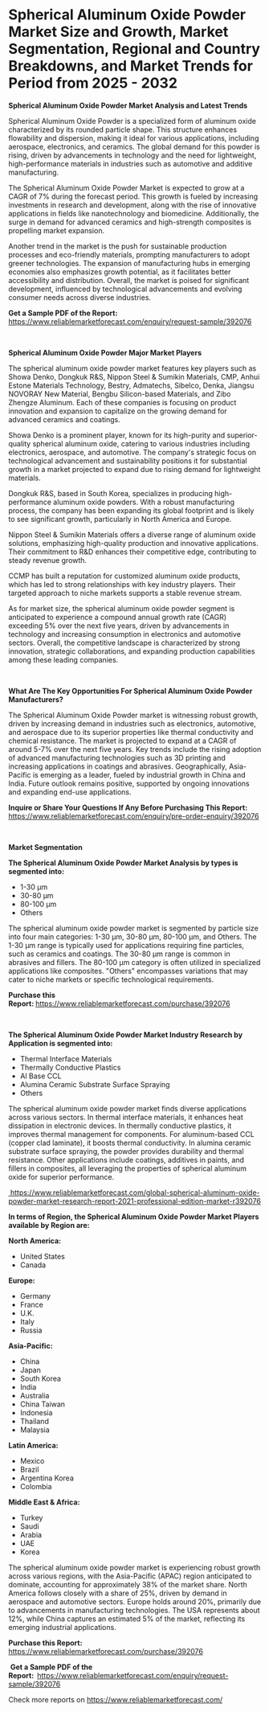 <p><h1>Spherical Aluminum Oxide Powder Market Size and Growth, Market Segmentation, Regional and Country Breakdowns, and Market Trends for Period from 2025 -  2032</h1></p><p><strong>Spherical Aluminum Oxide Powder Market Analysis and Latest Trends</strong></p>
<p><p>Spherical Aluminum Oxide Powder is a specialized form of aluminum oxide characterized by its rounded particle shape. This structure enhances flowability and dispersion, making it ideal for various applications, including aerospace, electronics, and ceramics. The global demand for this powder is rising, driven by advancements in technology and the need for lightweight, high-performance materials in industries such as automotive and additive manufacturing.</p><p>The Spherical Aluminum Oxide Powder Market is expected to grow at a CAGR of 7% during the forecast period. This growth is fueled by increasing investments in research and development, along with the rise of innovative applications in fields like nanotechnology and biomedicine. Additionally, the surge in demand for advanced ceramics and high-strength composites is propelling market expansion. </p><p>Another trend in the market is the push for sustainable production processes and eco-friendly materials, prompting manufacturers to adopt greener technologies. The expansion of manufacturing hubs in emerging economies also emphasizes growth potential, as it facilitates better accessibility and distribution. Overall, the market is poised for significant development, influenced by technological advancements and evolving consumer needs across diverse industries.</p></p>
<p><strong>Get a Sample PDF of the Report:&nbsp;</strong> <a href="https://www.reliablemarketforecast.com/enquiry/request-sample/392076?utm_campaign=1170&utm_medium=2&utm_source=Github&utm_content=ia&utm_term=16012025&utm_id=spherical-aluminum-oxide-powder">https://www.reliablemarketforecast.com/enquiry/request-sample/392076</a></p>
<p>&nbsp;</p>
<p><strong>Spherical Aluminum Oxide Powder Major Market Players</strong></p>
<p><p>The spherical aluminum oxide powder market features key players such as Showa Denko, Dongkuk R&S, Nippon Steel & Sumikin Materials, CMP, Anhui Estone Materials Technology, Bestry, Admatechs, Sibelco, Denka, Jiangsu NOVORAY New Material, Bengbu Silicon-based Materials, and Zibo Zhengze Aluminum. Each of these companies is focusing on product innovation and expansion to capitalize on the growing demand for advanced ceramics and coatings.</p><p>Showa Denko is a prominent player, known for its high-purity and superior-quality spherical aluminum oxide, catering to various industries including electronics, aerospace, and automotive. The company's strategic focus on technological advancement and sustainability positions it for substantial growth in a market projected to expand due to rising demand for lightweight materials.</p><p>Dongkuk R&S, based in South Korea, specializes in producing high-performance aluminum oxide powders. With a robust manufacturing process, the company has been expanding its global footprint and is likely to see significant growth, particularly in North America and Europe.</p><p>Nippon Steel & Sumikin Materials offers a diverse range of aluminum oxide solutions, emphasizing high-quality production and innovative applications. Their commitment to R&D enhances their competitive edge, contributing to steady revenue growth.</p><p>CCMP has built a reputation for customized aluminum oxide products, which has led to strong relationships with key industry players. Their targeted approach to niche markets supports a stable revenue stream.</p><p>As for market size, the spherical aluminum oxide powder segment is anticipated to experience a compound annual growth rate (CAGR) exceeding 5% over the next five years, driven by advancements in technology and increasing consumption in electronics and automotive sectors. Overall, the competitive landscape is characterized by strong innovation, strategic collaborations, and expanding production capabilities among these leading companies.</p></p>
<p>&nbsp;</p>
<p><strong>What Are The Key Opportunities For Spherical Aluminum Oxide Powder Manufacturers?</strong></p>
<p><p>The Spherical Aluminum Oxide Powder market is witnessing robust growth, driven by increasing demand in industries such as electronics, automotive, and aerospace due to its superior properties like thermal conductivity and chemical resistance. The market is projected to expand at a CAGR of around 5-7% over the next five years. Key trends include the rising adoption of advanced manufacturing technologies such as 3D printing and increasing applications in coatings and abrasives. Geographically, Asia-Pacific is emerging as a leader, fueled by industrial growth in China and India. Future outlook remains positive, supported by ongoing innovations and expanding end-use applications.</p></p>
<p><strong>Inquire or Share Your Questions If Any Before Purchasing This Report:</strong> <a href="https://www.reliablemarketforecast.com/enquiry/pre-order-enquiry/392076?utm_campaign=1170&utm_medium=2&utm_source=Github&utm_content=ia&utm_term=16012025&utm_id=spherical-aluminum-oxide-powder">https://www.reliablemarketforecast.com/enquiry/pre-order-enquiry/392076</a></p>
<p>&nbsp;</p>
<p><strong>Market Segmentation</strong></p>
<p><strong>The Spherical Aluminum Oxide Powder Market Analysis by types is segmented into:</strong></p>
<p><ul><li>1-30 μm</li><li>30-80 μm</li><li>80-100 μm</li><li>Others</li></ul></p>
<p><p>The spherical aluminum oxide powder market is segmented by particle size into four main categories: 1-30 μm, 30-80 μm, 80-100 μm, and Others. The 1-30 μm range is typically used for applications requiring fine particles, such as ceramics and coatings. The 30-80 μm range is common in abrasives and fillers. The 80-100 μm category is often utilized in specialized applications like composites. "Others" encompasses variations that may cater to niche markets or specific technological requirements.</p></p>
<p><strong>Purchase this Report:&nbsp;</strong><a href="https://www.reliablemarketforecast.com/purchase/392076?utm_campaign=1170&utm_medium=2&utm_source=Github&utm_content=ia&utm_term=16012025&utm_id=spherical-aluminum-oxide-powder">https://www.reliablemarketforecast.com/purchase/392076</a></p>
<p>&nbsp;</p>
<p><strong>The Spherical Aluminum Oxide Powder Market Industry Research by Application is segmented into:</strong></p>
<p><ul><li>Thermal Interface Materials</li><li>Thermally Conductive Plastics</li><li>Al Base CCL</li><li>Alumina Ceramic Substrate Surface Spraying</li><li>Others</li></ul></p>
<p><p>The spherical aluminum oxide powder market finds diverse applications across various sectors. In thermal interface materials, it enhances heat dissipation in electronic devices. In thermally conductive plastics, it improves thermal management for components. For aluminum-based CCL (copper clad laminate), it boosts thermal conductivity. In alumina ceramic substrate surface spraying, the powder provides durability and thermal resistance. Other applications include coatings, additives in paints, and fillers in composites, all leveraging the properties of spherical aluminum oxide for superior performance.</p></p>
<p><a href="https://www.reliablemarketforecast.com/global-spherical-aluminum-oxide-powder-market-research-report-2021-professional-edition-market-r392076?utm_campaign=1170&utm_medium=2&utm_source=Github&utm_content=ia&utm_term=16012025&utm_id=spherical-aluminum-oxide-powder">&nbsp;https://www.reliablemarketforecast.com/global-spherical-aluminum-oxide-powder-market-research-report-2021-professional-edition-market-r392076</a></p>
<p><strong>In terms of Region, the Spherical Aluminum Oxide Powder Market Players available by Region are:</strong></p>
<p>
    <p> <strong> North America: </strong>
        <ul>
            <li>United States</li>
            <li>Canada</li>
        </ul>
        </p> 
    <p> <strong> Europe: </strong>
        <ul>
            <li>Germany</li>
            <li>France</li>
            <li>U.K.</li>
            <li>Italy</li>
            <li>Russia</li>
        </ul>
        </p> 
    <p> <strong> Asia-Pacific: </strong>
        <ul>
            <li>China</li>
            <li>Japan</li>
            <li>South Korea</li>
            <li>India</li>
            <li>Australia</li>
            <li>China Taiwan</li>
            <li>Indonesia</li>
            <li>Thailand</li>
            <li>Malaysia</li>
        </ul>
        </p> 
    <p> <strong> Latin America: </strong>
        <ul>
            <li>Mexico</li>
            <li>Brazil</li>
            <li>Argentina Korea</li>
            <li>Colombia</li>
        </ul>
        </p> 
    <p> <strong> Middle East & Africa: </strong>
        <ul>
            <li>Turkey</li>
            <li>Saudi</li>
            <li>Arabia</li>
            <li>UAE</li>
            <li>Korea</li>
        </ul>
    </p>
    </p>
<p><p>The spherical aluminum oxide powder market is experiencing robust growth across various regions, with the Asia-Pacific (APAC) region anticipated to dominate, accounting for approximately 38% of the market share. North America follows closely with a share of 25%, driven by demand in aerospace and automotive sectors. Europe holds around 20%, primarily due to advancements in manufacturing technologies. The USA represents about 12%, while China captures an estimated 5% of the market, reflecting its emerging industrial applications.</p></p>
<p><strong>Purchase this Report: </strong><a href="https://www.reliablemarketforecast.com/purchase/392076?utm_campaign=1170&utm_medium=2&utm_source=Github&utm_content=ia&utm_term=16012025&utm_id=spherical-aluminum-oxide-powder">https://www.reliablemarketforecast.com/purchase/392076</a></p>
<p>&nbsp;<strong>Get a Sample PDF of the Report:&nbsp;&nbsp;</strong><a href="https://www.reliablemarketforecast.com/enquiry/request-sample/392076?utm_campaign=1170&utm_medium=2&utm_source=Github&utm_content=ia&utm_term=16012025&utm_id=spherical-aluminum-oxide-powder">https://www.reliablemarketforecast.com/enquiry/request-sample/392076</a></p>
<p><strong></strong></p>
<p>Check more reports on <a href="https://www.reliablemarketforecast.com/?utm_campaign=1170&utm_medium=2&utm_source=Github&utm_content=ia&utm_term=16012025&utm_id=spherical-aluminum-oxide-powder">https://www.reliablemarketforecast.com/</a></p>